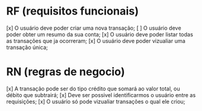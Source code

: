 # RF (requisitos funcionais)

[x] O usuário deve poder criar uma nova transação;
[ ] O usuário deve poder obter um resumo da sua conta;
[x] O usuário deve poder  listar todas as transações que ja ocorreram;
[x] O usuário deve poder vizualiar uma transação única;

# RN (regras de negocio)

[x] A transação pode ser do tipo crédito que somará ao valor total, ou débito que subtrairá;
[x] Deve ser possivel identificarmos o usuário entre as requisições;
[x] O usuário só pode vizualiar transações o qual ele criou;
